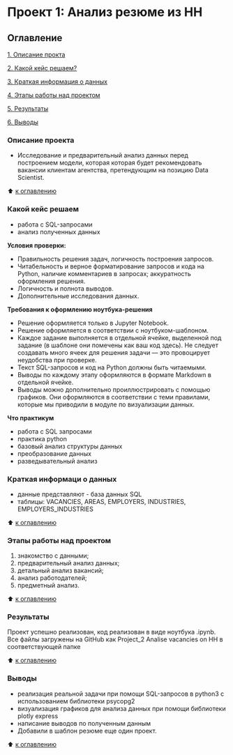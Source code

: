 # Проект 1: Анализ резюме из HH

## Оглавление
[1. Описание прокта](https://github.com/Good-PJ/sf_ds_practic/blob/main/Project_2%20Analise%20vacancies%20on%20HH/README.md#Описание)


[2. Какой кейс решаем?](https://github.com/Good-PJ/sf_ds_practic/blob/main/Project_2%20Analise%20vacancies%20on%20HH/README.md#Какой-кейс-решаем)

[3. Краткая информация о данных](https://github.com/Good-PJ/sf_ds_practic/edit/main/Project_2%20Analise%20vacancies%20on%20HH/README.md#Краткая-информаци-о-данных)

[4. Этапы работы над проектом](https://github.com/Good-PJ/sf_ds_practic/edit/main/Project_2%20Analise%20vacancies%20on%20HH/README.md#Этапы-работы-над-проектом)

[5. Результаты](https://github.com/Good-PJ/sf_ds_practic/edit/main/Project_2%20Analise%20vacancies%20on%20HH/README.md#Результаты)

[6. Выводы](https://github.com/Good-PJ/sf_ds_practic/edit/main/Project_2%20Analise%20vacancies%20on%20HH/README.md#Выводы)


### Описание проекта
- Исследование и предварительный анализ данных перед построением модели, которая которая будет рекомендовать вакансии клиентам агентства, претендующим на позицию Data Scientist.

:arrow_up: [к оглавлению](https://github.com/Good-PJ/sf_ds_practic/edit/main/Project_2%20Analise%20vacancies%20on%20HH/README.md#Оглавление)


### Какой кейс решаем
- работа с SQL-запросами
- анализ полученных данных

**Условия проверки:**
- Правильность решения задач, логичность построения запросов.
- Читабельность и верное форматирование запросов и кода на Python, наличие комментариев в запросах; аккуратность оформления решения.
- Логичность и полнота выводов.
- Дополнительные исследования данных.

**Требования к оформлению ноутбука-решения**
- Решение оформляется только в Jupyter Notebook.
- Решение оформляется в соответствии с ноутбуком-шаблоном.
- Каждое задание выполняется в отдельной ячейке, выделенной под задание (в шаблоне они помечены как ваш код здесь). Не следует создавать много ячеек для решения задачи — это провоцирует неудобства при проверке.
- Текст SQL-запросов и код на Python должны быть читаемыми.
- Выводы по каждому этапу оформляются в формате Markdown в отдельной ячейке.
- Выводы можно дополнительно проиллюстрировать с помощью графиков. Они оформляются в соответствии с теми правилами, которые мы приводили в модуле по визуализации данных.


**Что практикум**
- работа с SQL запросами
- практика python
- базовый анализ структуры данных
- преобразование данных
- разведывательный анализ



### Краткая информаци о данных
- данные представляют - база данных SQL
- таблицы: VACANCIES, AREAS, EMPLOYERS, INDUSTRIES, EMPLOYERS_INDUSTRIES

:arrow_up: [к оглавлению](https://github.com/Good-PJ/sf_ds_practic/edit/main/Project_2%20Analise%20vacancies%20on%20HH/README.md#Оглавление)


### Этапы работы над проектом

1. знакомство с данными;
2. предварительный анализ данных;
3. детальный анализ вакансий;
4. анализ работодателей;
5. предметный анализ.

:arrow_up: [к оглавлению](https://github.com/Good-PJ/sf_ds_practic/edit/main/Project_2%20Analise%20vacancies%20on%20HH/README.mdОглавление)



### Результаты

Проект успешно реализован, код реализован в виде ноутбука .ipynb. Все файлы загружены на GitHub как Project_2 Analise vacancies on HH в соответствующей папке

:arrow_up: [к оглавлению](https://github.com/Good-PJ/sf_ds_practic/edit/main/Project_2%20Analise%20vacancies%20on%20HH/README.md#Оглавление)


### Выводы

- реализация реальной задачи при помощи SQL-запросов в python3 с использованием библиотеки psycopg2
- визуализация графиков для анализа данных при помощи библиотеки plotly express
- написание выводов по полученным данным
- Добавили в шаблон резюме еще один проект.

:arrow_up: [к оглавлению](https://github.com/Good-PJ/sf_ds_practic/edit/main/Project_2%20Analise%20vacancies%20on%20HH/README.md#Оглавление)
